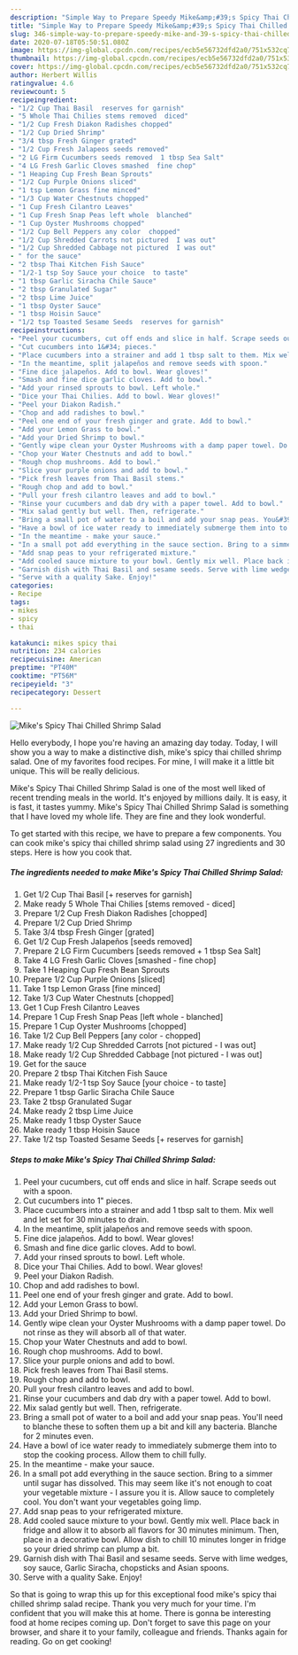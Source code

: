 ```yaml
---
description: "Simple Way to Prepare Speedy Mike&amp;#39;s Spicy Thai Chilled Shrimp Salad"
title: "Simple Way to Prepare Speedy Mike&amp;#39;s Spicy Thai Chilled Shrimp Salad"
slug: 346-simple-way-to-prepare-speedy-mike-and-39-s-spicy-thai-chilled-shrimp-salad
date: 2020-07-18T05:50:51.080Z
image: https://img-global.cpcdn.com/recipes/ecb5e56732dfd2a0/751x532cq70/mikes-spicy-thai-chilled-shrimp-salad-recipe-main-photo.jpg
thumbnail: https://img-global.cpcdn.com/recipes/ecb5e56732dfd2a0/751x532cq70/mikes-spicy-thai-chilled-shrimp-salad-recipe-main-photo.jpg
cover: https://img-global.cpcdn.com/recipes/ecb5e56732dfd2a0/751x532cq70/mikes-spicy-thai-chilled-shrimp-salad-recipe-main-photo.jpg
author: Herbert Willis
ratingvalue: 4.6
reviewcount: 5
recipeingredient:
- "1/2 Cup Thai Basil  reserves for garnish"
- "5 Whole Thai Chilies stems removed  diced"
- "1/2 Cup Fresh Diakon Radishes chopped"
- "1/2 Cup Dried Shrimp"
- "3/4 tbsp Fresh Ginger grated"
- "1/2 Cup Fresh Jalapeos seeds removed"
- "2 LG Firm Cucumbers seeds removed  1 tbsp Sea Salt"
- "4 LG Fresh Garlic Cloves smashed  fine chop"
- "1 Heaping Cup Fresh Bean Sprouts"
- "1/2 Cup Purple Onions sliced"
- "1 tsp Lemon Grass fine minced"
- "1/3 Cup Water Chestnuts chopped"
- "1 Cup Fresh Cilantro Leaves"
- "1 Cup Fresh Snap Peas left whole  blanched"
- "1 Cup Oyster Mushrooms chopped"
- "1/2 Cup Bell Peppers any color  chopped"
- "1/2 Cup Shredded Carrots not pictured  I was out"
- "1/2 Cup Shredded Cabbage not pictured  I was out"
- " for the sauce"
- "2 tbsp Thai Kitchen Fish Sauce"
- "1/2-1 tsp Soy Sauce your choice  to taste"
- "1 tbsp Garlic Siracha Chile Sauce"
- "2 tbsp Granulated Sugar"
- "2 tbsp Lime Juice"
- "1 tbsp Oyster Sauce"
- "1 tbsp Hoisin Sauce"
- "1/2 tsp Toasted Sesame Seeds  reserves for garnish"
recipeinstructions:
- "Peel your cucumbers, cut off ends and slice in half. Scrape seeds out with a spoon."
- "Cut cucumbers into 1&#34; pieces."
- "Place cucumbers into a strainer and add 1 tbsp salt to them. Mix well and let set for 30 minutes to drain."
- "In the meantime, split jalapeños and remove seeds with spoon."
- "Fine dice jalapeños. Add to bowl. Wear gloves!"
- "Smash and fine dice garlic cloves. Add to bowl."
- "Add your rinsed sprouts to bowl. Left whole."
- "Dice your Thai Chilies. Add to bowl. Wear gloves!"
- "Peel your Diakon Radish."
- "Chop and add radishes to bowl."
- "Peel one end of your fresh ginger and grate. Add to bowl."
- "Add your Lemon Grass to bowl."
- "Add your Dried Shrimp to bowl."
- "Gently wipe clean your Oyster Mushrooms with a damp paper towel. Do not rinse as they will absorb all of that water."
- "Chop your Water Chestnuts and add to bowl."
- "Rough chop mushrooms. Add to bowl."
- "Slice your purple onions and add to bowl."
- "Pick fresh leaves from Thai Basil stems."
- "Rough chop and add to bowl."
- "Pull your fresh cilantro leaves and add to bowl."
- "Rinse your cucumbers and dab dry with a paper towel. Add to bowl."
- "Mix salad gently but well. Then, refrigerate."
- "Bring a small pot of water to a boil and add your snap peas. You&#39;ll need to blanche these to soften them up a bit and kill any bacteria. Blanche for 2 minutes even."
- "Have a bowl of ice water ready to immediately submerge them into to stop the cooking process. Allow them to chill fully."
- "In the meantime - make your sauce."
- "In a small pot add everything in the sauce section. Bring to a simmer until sugar has dissolved. This may seem like it&#39;s not enough to coat your vegetable mixture - I assure you it is. Allow sauce to completely cool. You don&#39;t want your vegetables going limp."
- "Add snap peas to your refrigerated mixture."
- "Add cooled sauce mixture to your bowl. Gently mix well. Place back in fridge and allow it to absorb all flavors for 30 minutes minimum. Then, place in a decorative bowl. Allow dish to chill 10 minutes longer in fridge so your dried shrimp can plump a bit."
- "Garnish dish with Thai Basil and sesame seeds. Serve with lime wedges, soy sauce, Garlic Siracha, chopsticks and Asian spoons."
- "Serve with a quality Sake. Enjoy!"
categories:
- Recipe
tags:
- mikes
- spicy
- thai

katakunci: mikes spicy thai 
nutrition: 234 calories
recipecuisine: American
preptime: "PT40M"
cooktime: "PT56M"
recipeyield: "3"
recipecategory: Dessert

---
```



![Mike&#39;s Spicy Thai Chilled Shrimp Salad](https://img-global.cpcdn.com/recipes/ecb5e56732dfd2a0/751x532cq70/mikes-spicy-thai-chilled-shrimp-salad-recipe-main-photo.jpg)

Hello everybody, I hope you're having an amazing day today. Today, I will show you a way to make a distinctive dish, mike&#39;s spicy thai chilled shrimp salad. One of my favorites food recipes. For mine, I will make it a little bit unique. This will be really delicious.



Mike&#39;s Spicy Thai Chilled Shrimp Salad is one of the most well liked of recent trending meals in the world. It's enjoyed by millions daily. It is easy, it is fast, it tastes yummy. Mike&#39;s Spicy Thai Chilled Shrimp Salad is something that I have loved my whole life. They are fine and they look wonderful.


To get started with this recipe, we have to prepare a few components. You can cook mike&#39;s spicy thai chilled shrimp salad using 27 ingredients and 30 steps. Here is how you cook that.

<!--inarticleads1-->

##### The ingredients needed to make Mike&#39;s Spicy Thai Chilled Shrimp Salad:

1. Get 1/2 Cup Thai Basil [+ reserves for garnish]
1. Make ready 5 Whole Thai Chilies [stems removed - diced]
1. Prepare 1/2 Cup Fresh Diakon Radishes [chopped]
1. Prepare 1/2 Cup Dried Shrimp
1. Take 3/4 tbsp Fresh Ginger [grated]
1. Get 1/2 Cup Fresh Jalapeños [seeds removed]
1. Prepare 2 LG Firm Cucumbers [seeds removed + 1 tbsp Sea Salt]
1. Take 4 LG Fresh Garlic Cloves [smashed - fine chop]
1. Take 1 Heaping Cup Fresh Bean Sprouts
1. Prepare 1/2 Cup Purple Onions [sliced]
1. Take 1 tsp Lemon Grass [fine minced]
1. Take 1/3 Cup Water Chestnuts [chopped]
1. Get 1 Cup Fresh Cilantro Leaves
1. Prepare 1 Cup Fresh Snap Peas [left whole - blanched]
1. Prepare 1 Cup Oyster Mushrooms [chopped]
1. Take 1/2 Cup Bell Peppers [any color - chopped]
1. Make ready 1/2 Cup Shredded Carrots [not pictured - I was out]
1. Make ready 1/2 Cup Shredded Cabbage [not pictured - I was out]
1. Get  for the sauce
1. Prepare 2 tbsp Thai Kitchen Fish Sauce
1. Make ready 1/2-1 tsp Soy Sauce [your choice - to taste]
1. Prepare 1 tbsp Garlic Siracha Chile Sauce
1. Take 2 tbsp Granulated Sugar
1. Make ready 2 tbsp Lime Juice
1. Make ready 1 tbsp Oyster Sauce
1. Make ready 1 tbsp Hoisin Sauce
1. Take 1/2 tsp Toasted Sesame Seeds [+ reserves for garnish]




<!--inarticleads2-->

##### Steps to make Mike&#39;s Spicy Thai Chilled Shrimp Salad:

1. Peel your cucumbers, cut off ends and slice in half. Scrape seeds out with a spoon.
1. Cut cucumbers into 1&#34; pieces.
1. Place cucumbers into a strainer and add 1 tbsp salt to them. Mix well and let set for 30 minutes to drain.
1. In the meantime, split jalapeños and remove seeds with spoon.
1. Fine dice jalapeños. Add to bowl. Wear gloves!
1. Smash and fine dice garlic cloves. Add to bowl.
1. Add your rinsed sprouts to bowl. Left whole.
1. Dice your Thai Chilies. Add to bowl. Wear gloves!
1. Peel your Diakon Radish.
1. Chop and add radishes to bowl.
1. Peel one end of your fresh ginger and grate. Add to bowl.
1. Add your Lemon Grass to bowl.
1. Add your Dried Shrimp to bowl.
1. Gently wipe clean your Oyster Mushrooms with a damp paper towel. Do not rinse as they will absorb all of that water.
1. Chop your Water Chestnuts and add to bowl.
1. Rough chop mushrooms. Add to bowl.
1. Slice your purple onions and add to bowl.
1. Pick fresh leaves from Thai Basil stems.
1. Rough chop and add to bowl.
1. Pull your fresh cilantro leaves and add to bowl.
1. Rinse your cucumbers and dab dry with a paper towel. Add to bowl.
1. Mix salad gently but well. Then, refrigerate.
1. Bring a small pot of water to a boil and add your snap peas. You&#39;ll need to blanche these to soften them up a bit and kill any bacteria. Blanche for 2 minutes even.
1. Have a bowl of ice water ready to immediately submerge them into to stop the cooking process. Allow them to chill fully.
1. In the meantime - make your sauce.
1. In a small pot add everything in the sauce section. Bring to a simmer until sugar has dissolved. This may seem like it&#39;s not enough to coat your vegetable mixture - I assure you it is. Allow sauce to completely cool. You don&#39;t want your vegetables going limp.
1. Add snap peas to your refrigerated mixture.
1. Add cooled sauce mixture to your bowl. Gently mix well. Place back in fridge and allow it to absorb all flavors for 30 minutes minimum. Then, place in a decorative bowl. Allow dish to chill 10 minutes longer in fridge so your dried shrimp can plump a bit.
1. Garnish dish with Thai Basil and sesame seeds. Serve with lime wedges, soy sauce, Garlic Siracha, chopsticks and Asian spoons.
1. Serve with a quality Sake. Enjoy!




So that is going to wrap this up for this exceptional food mike&#39;s spicy thai chilled shrimp salad recipe. Thank you very much for your time. I'm confident that you will make this at home. There is gonna be interesting food at home recipes coming up. Don't forget to save this page on your browser, and share it to your family, colleague and friends. Thanks again for reading. Go on get cooking!
